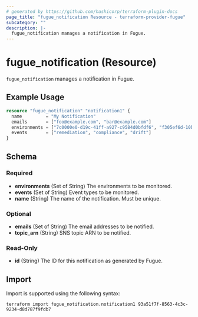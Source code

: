 ```yaml
---
# generated by https://github.com/hashicorp/terraform-plugin-docs
page_title: "fugue_notification Resource - terraform-provider-fugue"
subcategory: ""
description: |-
  fugue_notification manages a notification in Fugue.
---
```


# fugue_notification (Resource)

`fugue_notification` manages a notification in Fugue.

## Example Usage

```terraform
resource "fugue_notification" "notification1" {
  name         = "My Notification"
  emails       = ["foo@example.com", "bar@example.com"]
  environments = ["7c0000e0-d19c-41ff-a927-c9584d0bfdf6", "f305ef6d-10b8-44f7-9200-8ccfffb383d8"]
  events       = ["remediation", "compliance", "drift"]
}
```

<!-- schema generated by tfplugindocs -->
## Schema

### Required

- **environments** (Set of String) The environments to be monitored.
- **events** (Set of String) Event types to be monitored.
- **name** (String) The name of the notification. Must be unique.

### Optional

- **emails** (Set of String) The email addresses to be notified.
- **topic_arn** (String) SNS topic ARN to be notified.

### Read-Only

- **id** (String) The ID for this notification as generated by Fugue.

## Import

Import is supported using the following syntax:

```shell
terraform import fugue_notification.notification1 93a51f7f-8563-4c3c-9234-d8d787f9fdb7
```
